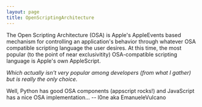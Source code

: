 ```yaml
---
layout: page
title: OpenScriptingArchitecture
---
```


The Open Scripting Architecture (OSA) is Apple's AppleEvents based mechanism for controlling an application's behavior through whatever OSA compatible scripting language the user desires. At this time, the most popular (to the point of near exclusivitity) OSA-compatible scripting language is Apple's own AppleScript.

*Which actually isn't very popular among developers (from what I gather) but is really the only choice.*

Well, Python has good OSA components (appscript rocks!) and JavaScript has a nice OSA implementation... -- l0ne aka EmanueleVulcano

